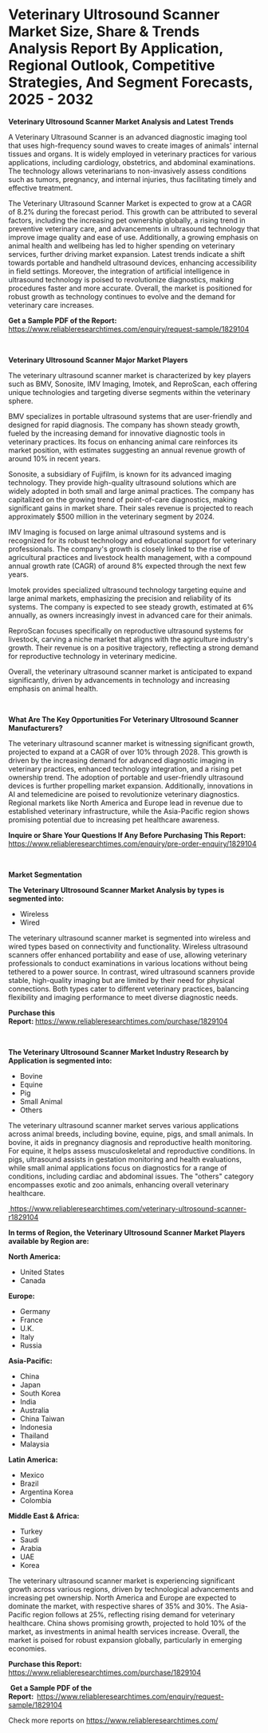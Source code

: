 <p><h1>Veterinary Ultrosound Scanner Market Size, Share & Trends Analysis Report By Application, Regional Outlook, Competitive Strategies, And Segment Forecasts, 2025 - 2032</h1></p><p><strong>Veterinary Ultrosound Scanner Market Analysis and Latest Trends</strong></p>
<p><p>A Veterinary Ultrasound Scanner is an advanced diagnostic imaging tool that uses high-frequency sound waves to create images of animals' internal tissues and organs. It is widely employed in veterinary practices for various applications, including cardiology, obstetrics, and abdominal examinations. The technology allows veterinarians to non-invasively assess conditions such as tumors, pregnancy, and internal injuries, thus facilitating timely and effective treatment.</p><p>The Veterinary Ultrasound Scanner Market is expected to grow at a CAGR of 8.2% during the forecast period. This growth can be attributed to several factors, including the increasing pet ownership globally, a rising trend in preventive veterinary care, and advancements in ultrasound technology that improve image quality and ease of use. Additionally, a growing emphasis on animal health and wellbeing has led to higher spending on veterinary services, further driving market expansion. Latest trends indicate a shift towards portable and handheld ultrasound devices, enhancing accessibility in field settings. Moreover, the integration of artificial intelligence in ultrasound technology is poised to revolutionize diagnostics, making procedures faster and more accurate. Overall, the market is positioned for robust growth as technology continues to evolve and the demand for veterinary care increases.</p></p>
<p><strong>Get a Sample PDF of the Report:&nbsp;</strong> <a href="https://www.reliableresearchtimes.com/enquiry/request-sample/1829104?utm_campaign=2720&utm_medium=2&utm_source=Github&utm_content=ia&utm_term=26032025&utm_id=veterinary-ultrosound-scanner">https://www.reliableresearchtimes.com/enquiry/request-sample/1829104</a></p>
<p>&nbsp;</p>
<p><strong>Veterinary Ultrosound Scanner Major Market Players</strong></p>
<p><p>The veterinary ultrasound scanner market is characterized by key players such as BMV, Sonosite, IMV Imaging, Imotek, and ReproScan, each offering unique technologies and targeting diverse segments within the veterinary sphere.</p><p>BMV specializes in portable ultrasound systems that are user-friendly and designed for rapid diagnosis. The company has shown steady growth, fueled by the increasing demand for innovative diagnostic tools in veterinary practices. Its focus on enhancing animal care reinforces its market position, with estimates suggesting an annual revenue growth of around 10% in recent years.</p><p>Sonosite, a subsidiary of Fujifilm, is known for its advanced imaging technology. They provide high-quality ultrasound solutions which are widely adopted in both small and large animal practices. The company has capitalized on the growing trend of point-of-care diagnostics, making significant gains in market share. Their sales revenue is projected to reach approximately $500 million in the veterinary segment by 2024.</p><p>IMV Imaging is focused on large animal ultrasound systems and is recognized for its robust technology and educational support for veterinary professionals. The company's growth is closely linked to the rise of agricultural practices and livestock health management, with a compound annual growth rate (CAGR) of around 8% expected through the next few years.</p><p>Imotek provides specialized ultrasound technology targeting equine and large animal markets, emphasizing the precision and reliability of its systems. The company is expected to see steady growth, estimated at 6% annually, as owners increasingly invest in advanced care for their animals.</p><p>ReproScan focuses specifically on reproductive ultrasound systems for livestock, carving a niche market that aligns with the agriculture industry's growth. Their revenue is on a positive trajectory, reflecting a strong demand for reproductive technology in veterinary medicine.</p><p>Overall, the veterinary ultrasound scanner market is anticipated to expand significantly, driven by advancements in technology and increasing emphasis on animal health.</p></p>
<p>&nbsp;</p>
<p><strong>What Are The Key Opportunities For Veterinary Ultrosound Scanner Manufacturers?</strong></p>
<p><p>The veterinary ultrasound scanner market is witnessing significant growth, projected to expand at a CAGR of over 10% through 2028. This growth is driven by the increasing demand for advanced diagnostic imaging in veterinary practices, enhanced technology integration, and a rising pet ownership trend. The adoption of portable and user-friendly ultrasound devices is further propelling market expansion. Additionally, innovations in AI and telemedicine are poised to revolutionize veterinary diagnostics. Regional markets like North America and Europe lead in revenue due to established veterinary infrastructure, while the Asia-Pacific region shows promising potential due to increasing pet healthcare awareness.</p></p>
<p><strong>Inquire or Share Your Questions If Any Before Purchasing This Report:</strong> <a href="https://www.reliableresearchtimes.com/enquiry/pre-order-enquiry/1829104?utm_campaign=2720&utm_medium=2&utm_source=Github&utm_content=ia&utm_term=26032025&utm_id=veterinary-ultrosound-scanner">https://www.reliableresearchtimes.com/enquiry/pre-order-enquiry/1829104</a></p>
<p>&nbsp;</p>
<p><strong>Market Segmentation</strong></p>
<p><strong>The Veterinary Ultrosound Scanner Market Analysis by types is segmented into:</strong></p>
<p><ul><li>Wireless</li><li>Wired</li></ul></p>
<p><p>The veterinary ultrasound scanner market is segmented into wireless and wired types based on connectivity and functionality. Wireless ultrasound scanners offer enhanced portability and ease of use, allowing veterinary professionals to conduct examinations in various locations without being tethered to a power source. In contrast, wired ultrasound scanners provide stable, high-quality imaging but are limited by their need for physical connections. Both types cater to different veterinary practices, balancing flexibility and imaging performance to meet diverse diagnostic needs.</p></p>
<p><strong>Purchase this Report:&nbsp;</strong><a href="https://www.reliableresearchtimes.com/purchase/1829104?utm_campaign=2720&utm_medium=2&utm_source=Github&utm_content=ia&utm_term=26032025&utm_id=veterinary-ultrosound-scanner">https://www.reliableresearchtimes.com/purchase/1829104</a></p>
<p>&nbsp;</p>
<p><strong>The Veterinary Ultrosound Scanner Market Industry Research by Application is segmented into:</strong></p>
<p><ul><li>Bovine</li><li>Equine</li><li>Pig</li><li>Small Animal</li><li>Others</li></ul></p>
<p><p>The veterinary ultrasound scanner market serves various applications across animal breeds, including bovine, equine, pigs, and small animals. In bovine, it aids in pregnancy diagnosis and reproductive health monitoring. For equine, it helps assess musculoskeletal and reproductive conditions. In pigs, ultrasound assists in gestation monitoring and health evaluations, while small animal applications focus on diagnostics for a range of conditions, including cardiac and abdominal issues. The "others" category encompasses exotic and zoo animals, enhancing overall veterinary healthcare.</p></p>
<p><a href="https://www.reliableresearchtimes.com/veterinary-ultrosound-scanner-r1829104?utm_campaign=2720&utm_medium=2&utm_source=Github&utm_content=ia&utm_term=26032025&utm_id=veterinary-ultrosound-scanner">&nbsp;https://www.reliableresearchtimes.com/veterinary-ultrosound-scanner-r1829104</a></p>
<p><strong>In terms of Region, the Veterinary Ultrosound Scanner Market Players available by Region are:</strong></p>
<p>
    <p> <strong> North America: </strong>
        <ul>
            <li>United States</li>
            <li>Canada</li>
        </ul>
        </p> 
    <p> <strong> Europe: </strong>
        <ul>
            <li>Germany</li>
            <li>France</li>
            <li>U.K.</li>
            <li>Italy</li>
            <li>Russia</li>
        </ul>
        </p> 
    <p> <strong> Asia-Pacific: </strong>
        <ul>
            <li>China</li>
            <li>Japan</li>
            <li>South Korea</li>
            <li>India</li>
            <li>Australia</li>
            <li>China Taiwan</li>
            <li>Indonesia</li>
            <li>Thailand</li>
            <li>Malaysia</li>
        </ul>
        </p> 
    <p> <strong> Latin America: </strong>
        <ul>
            <li>Mexico</li>
            <li>Brazil</li>
            <li>Argentina Korea</li>
            <li>Colombia</li>
        </ul>
        </p> 
    <p> <strong> Middle East & Africa: </strong>
        <ul>
            <li>Turkey</li>
            <li>Saudi</li>
            <li>Arabia</li>
            <li>UAE</li>
            <li>Korea</li>
        </ul>
    </p>
    </p>
<p><p>The veterinary ultrasound scanner market is experiencing significant growth across various regions, driven by technological advancements and increasing pet ownership. North America and Europe are expected to dominate the market, with respective shares of 35% and 30%. The Asia-Pacific region follows at 25%, reflecting rising demand for veterinary healthcare. China shows promising growth, projected to hold 10% of the market, as investments in animal health services increase. Overall, the market is poised for robust expansion globally, particularly in emerging economies.</p></p>
<p><strong>Purchase this Report: </strong><a href="https://www.reliableresearchtimes.com/purchase/1829104?utm_campaign=2720&utm_medium=2&utm_source=Github&utm_content=ia&utm_term=26032025&utm_id=veterinary-ultrosound-scanner">https://www.reliableresearchtimes.com/purchase/1829104</a></p>
<p>&nbsp;<strong>Get a Sample PDF of the Report:&nbsp;&nbsp;</strong><a href="https://www.reliableresearchtimes.com/enquiry/request-sample/1829104?utm_campaign=2720&utm_medium=2&utm_source=Github&utm_content=ia&utm_term=26032025&utm_id=veterinary-ultrosound-scanner">https://www.reliableresearchtimes.com/enquiry/request-sample/1829104</a></p>
<p><strong></strong></p>
<p>Check more reports on <a href="https://www.reliableresearchtimes.com/?utm_campaign=2720&utm_medium=2&utm_source=Github&utm_content=ia&utm_term=26032025&utm_id=veterinary-ultrosound-scanner">https://www.reliableresearchtimes.com/</a></p>